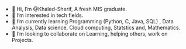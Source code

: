 - 👋 Hi, I’m @Khaled-Sherif, A fresh MIS graduate.
- 👀 I’m interested in tech fields.
- 🌱 I’m currently learning Programming (Python, C, Java, SQL) , Data Analysis, Data science, Cloud computing, Statstics and, Mathematics.
- 💞️ I’m looking to collaborate on Learning, helping others, work on Projects.

<!---
Khaled-Sherif/Khaled-Sherif is a ✨ special ✨ repository because its `README.md` (this file) appears on your GitHub profile.
You can click the Preview link to take a look at your changes.
--->
